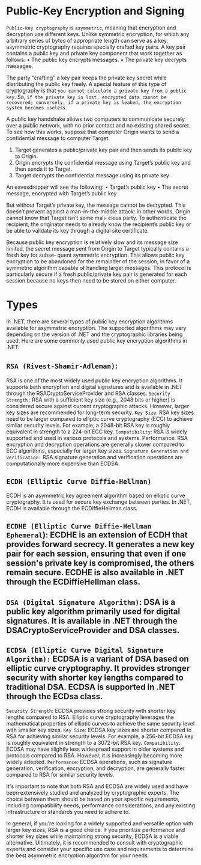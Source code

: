# Public-Key Encryption and Signing
`Public-key cryptography` is `asymmetric`, meaning that encryption and decryption use different keys.
Unlike symmetric encryption, for which any arbitrary series of bytes of appropriate length can serve as a key, asymmetric cryptography requires specially crafted key pairs. A key pair contains a public key and private key component that work together as follows:
• The public key encrypts messages.
• The private key decrypts messages.

The party “crafting” a key pair keeps the private key secret while distributing the public key freely. A special feature of this type of cryptography is that `you cannot calculate a private key from a public key`. So, `if the private key is lost, encrypted data cannot be recovered; conversely, if a private key is leaked, the encryption system becomes useless.`

A public key handshake allows two computers to communicate securely over a public network, with no prior contact and no existing shared secret. To see how this works, suppose that computer Origin wants to send a confidential message to computer Target:
1. Target generates a public/private key pair and then sends its public key to Origin.
2. Origin encrypts the confidential message using Target’s public key and then sends it to Target.
3. Target decrypts the confidential message using its private key.

An eavesdropper will see the following:
• Target’s public key
• The secret message, encrypted with Target’s public key

But without Target’s private key, the message cannot be decrypted.
This doesn’t prevent against a man-in-the-middle attack: in other words, Origin cannot know that Target isn’t some mali‐ cious party. To authenticate the recipient, the originator needs to already know the recipient’s public key or be able to validate its key through a digital site certificate.

Because public key encryption is relatively slow and its message size limited, the secret message sent from Origin to Target typically contains a fresh key for subse‐ quent symmetric encryption. This allows public key encryption to be abandoned for the remainder of the session, in favor of a symmetric algorithm capable of handling larger messages. This protocol is particularly secure if a fresh public/private key pair is generated for each session because no keys then need to be stored on either computer.

# Types

In .NET, there are several types of public key encryption algorithms available for asymmetric encryption. The supported algorithms may vary depending on the version of .NET and the cryptographic libraries being used. Here are some commonly used public key encryption algorithms in .NET:

## `RSA (Rivest-Shamir-Adleman)`: 
RSA is one of the most widely used public key encryption algorithms. It supports both encryption and digital signatures and is available in .NET through the RSACryptoServiceProvider and RSA classes.
`Security Strength:` RSA with a sufficient key size (e.g., 2048 bits or higher) is considered secure against current cryptographic attacks. However, larger key sizes are recommended for long-term security.
`Key Size`: RSA key sizes need to be larger compared to elliptic curve cryptography (ECC) to achieve similar security levels. For example, a 2048-bit RSA key is roughly equivalent in strength to a 224-bit ECC key.
`Compatibility`: RSA is widely supported and used in various protocols and systems.
Performance: RSA encryption and decryption operations are generally slower compared to ECC algorithms, especially for larger key sizes.
`Signature Generation and Verification:` RSA signature generation and verification operations are computationally more expensive than ECDSA.

## `ECDH (Elliptic Curve Diffie-Hellman)`
ECDH is an asymmetric key agreement algorithm based on elliptic curve cryptography. It is used for secure key exchange between parties. In .NET, ECDH is available through the ECDiffieHellman class.



## `ECDHE (Elliptic Curve Diffie-Hellman Ephemeral`): ECDHE is an extension of ECDH that provides forward secrecy. It generates a new key pair for each session, ensuring that even if one session's private key is compromised, the others remain secure. ECDHE is also available in .NET through the ECDiffieHellman class.

## `DSA (Digital Signature Algorithm)`: DSA is a public key algorithm primarily used for digital signatures. It is available in .NET through the DSACryptoServiceProvider and DSA classes.

## `ECDSA (Elliptic Curve Digital Signature Algorithm):` ECDSA is a variant of DSA based on elliptic curve cryptography. It provides stronger security with shorter key lengths compared to traditional DSA. ECDSA is supported in .NET through the ECDsa class.


`Security Strength`: ECDSA provides strong security with shorter key lengths compared to RSA. Elliptic curve cryptography leverages the mathematical properties of elliptic curves to achieve the same security level with smaller key sizes.
`Key Size`: ECDSA key sizes are shorter compared to RSA for achieving similar security levels. For example, a 256-bit ECDSA key is roughly equivalent in strength to a 3072-bit RSA key.
`Compatibility`: ECDSA may have slightly less widespread support in older systems and protocols compared to RSA. However, it is increasingly becoming more widely adopted.
`Performance`: ECDSA operations, such as signature generation, verification, encryption, and decryption, are generally faster compared to RSA for similar security levels.


It's important to note that both RSA and ECDSA are widely used and have been extensively studied and analyzed by cryptographic experts. The choice between them should be based on your specific requirements, including compatibility needs, performance considerations, and any existing infrastructure or standards you need to adhere to.

In general, if you're looking for a widely supported and versatile option with larger key sizes, RSA is a good choice. If you prioritize performance and shorter key sizes while maintaining strong security, ECDSA is a viable alternative. Ultimately, it is recommended to consult with cryptographic experts and consider your specific use case and requirements to determine the best asymmetric encryption algorithm for your needs.